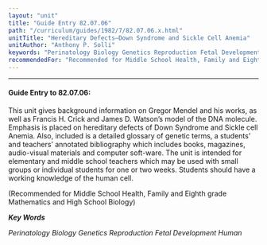 ```yaml
---
layout: "unit"
title: "Guide Entry 82.07.06"
path: "/curriculum/guides/1982/7/82.07.06.x.html"
unitTitle: "Hereditary Defects—Down Syndrome and Sickle Cell Anemia"
unitAuthor: "Anthony P. Solli"
keywords: "Perinatology Biology Genetics Reproduction Fetal Development Human"
recommendedFor: "Recommended for Middle School Health, Family and Eighth grade Mathematics and High School Biology"
---
```

<body>
<hr/>
 <h4>
  Guide Entry to 82.07.06:
 </h4>
 This unit gives background information on Gregor Mendel and his works, as well as Francis H. Crick and James D. Watson’s model of the DNA molecule.  Emphasis is placed on hereditary defects of Down Syndrome and Sickle cell Anemia.  Also, included is a detailed glossary of genetic terms, a students’ and teachers’ annotated bibliography which includes books, magazines, audio-visual materials and computer soft-ware.  The unit is intended for elementary and middle school teachers which may be used with small groups or individual students for one or two weeks.  Students should have a working knowledge of the human cell.
 <p>
  (Recommended for Middle School Health, Family and Eighth grade Mathematics and High School Biology)
 </p>
<p>
  <b>
   <i>
    Key Words
   </i>
  </b>
  <br/>
 </p>
 <p>
  <i>
   Perinatology Biology Genetics Reproduction Fetal Development Human
  </i>
 </p>

</body>